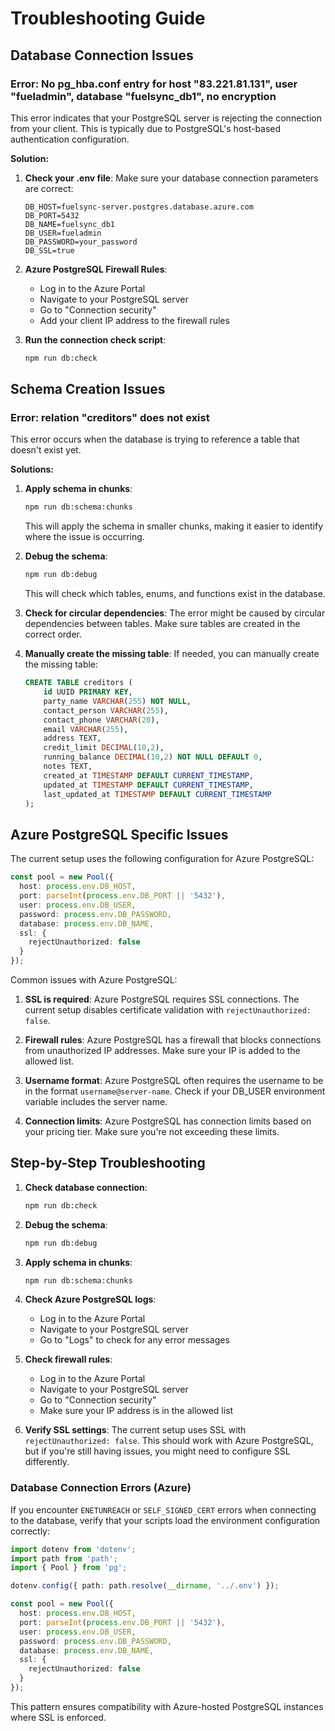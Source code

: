 # Troubleshooting Guide

## Database Connection Issues

### Error: No pg_hba.conf entry for host "83.221.81.131", user "fueladmin", database "fuelsync_db1", no encryption

This error indicates that your PostgreSQL server is rejecting the connection from your client. This is typically due to PostgreSQL's host-based authentication configuration.

**Solution:**

1. **Check your .env file**:
   Make sure your database connection parameters are correct:
   ```
   DB_HOST=fuelsync-server.postgres.database.azure.com
   DB_PORT=5432
   DB_NAME=fuelsync_db1
   DB_USER=fueladmin
   DB_PASSWORD=your_password
   DB_SSL=true
   ```

2. **Azure PostgreSQL Firewall Rules**:
   - Log in to the Azure Portal
   - Navigate to your PostgreSQL server
   - Go to "Connection security"
   - Add your client IP address to the firewall rules

3. **Run the connection check script**:
   ```bash
   npm run db:check
   ```

## Schema Creation Issues

### Error: relation "creditors" does not exist

This error occurs when the database is trying to reference a table that doesn't exist yet.

**Solutions:**

1. **Apply schema in chunks**:
   ```bash
   npm run db:schema:chunks
   ```
   This will apply the schema in smaller chunks, making it easier to identify where the issue is occurring.

2. **Debug the schema**:
   ```bash
   npm run db:debug
   ```
   This will check which tables, enums, and functions exist in the database.

3. **Check for circular dependencies**:
   The error might be caused by circular dependencies between tables. Make sure tables are created in the correct order.

4. **Manually create the missing table**:
   If needed, you can manually create the missing table:
   ```sql
   CREATE TABLE creditors (
       id UUID PRIMARY KEY,
       party_name VARCHAR(255) NOT NULL,
       contact_person VARCHAR(255),
       contact_phone VARCHAR(20),
       email VARCHAR(255),
       address TEXT,
       credit_limit DECIMAL(10,2),
       running_balance DECIMAL(10,2) NOT NULL DEFAULT 0,
       notes TEXT,
       created_at TIMESTAMP DEFAULT CURRENT_TIMESTAMP,
       updated_at TIMESTAMP DEFAULT CURRENT_TIMESTAMP,
       last_updated_at TIMESTAMP DEFAULT CURRENT_TIMESTAMP
   );
   ```

## Azure PostgreSQL Specific Issues

The current setup uses the following configuration for Azure PostgreSQL:

```typescript
const pool = new Pool({
  host: process.env.DB_HOST,
  port: parseInt(process.env.DB_PORT || '5432'),
  user: process.env.DB_USER,
  password: process.env.DB_PASSWORD,
  database: process.env.DB_NAME,
  ssl: {
    rejectUnauthorized: false
  }
});
```

Common issues with Azure PostgreSQL:

1. **SSL is required**: Azure PostgreSQL requires SSL connections. The current setup disables certificate validation with `rejectUnauthorized: false`.

2. **Firewall rules**: Azure PostgreSQL has a firewall that blocks connections from unauthorized IP addresses. Make sure your IP is added to the allowed list.

3. **Username format**: Azure PostgreSQL often requires the username to be in the format `username@server-name`. Check if your DB_USER environment variable includes the server name.

4. **Connection limits**: Azure PostgreSQL has connection limits based on your pricing tier. Make sure you're not exceeding these limits.

## Step-by-Step Troubleshooting

1. **Check database connection**:
   ```bash
   npm run db:check
   ```

2. **Debug the schema**:
   ```bash
   npm run db:debug
   ```

3. **Apply schema in chunks**:
   ```bash
   npm run db:schema:chunks
   ```

4. **Check Azure PostgreSQL logs**:
   - Log in to the Azure Portal
   - Navigate to your PostgreSQL server
   - Go to "Logs" to check for any error messages

5. **Check firewall rules**:
   - Log in to the Azure Portal
   - Navigate to your PostgreSQL server
   - Go to "Connection security"
   - Make sure your IP address is in the allowed list

6. **Verify SSL settings**:
   The current setup uses SSL with `rejectUnauthorized: false`. This should work with Azure PostgreSQL, but if you're still having issues, you might need to configure SSL differently.

### Database Connection Errors (Azure)

If you encounter `ENETUNREACH` or `SELF_SIGNED_CERT` errors when connecting to the database, verify that your scripts load the environment configuration correctly:

```ts
import dotenv from 'dotenv';
import path from 'path';
import { Pool } from 'pg';

dotenv.config({ path: path.resolve(__dirname, '../.env') });

const pool = new Pool({
  host: process.env.DB_HOST,
  port: parseInt(process.env.DB_PORT || '5432'),
  user: process.env.DB_USER,
  password: process.env.DB_PASSWORD,
  database: process.env.DB_NAME,
  ssl: {
    rejectUnauthorized: false
  }
});
```

This pattern ensures compatibility with Azure-hosted PostgreSQL instances where SSL is enforced.
